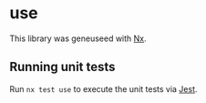 # use

This library was geneuseed with [Nx](https://nx.dev).

## Running unit tests

Run `nx test use` to execute the unit tests via [Jest](https://jestjs.io).

